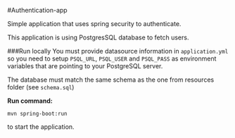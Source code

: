 #Authentication-app

Simple application that uses spring security to authenticate.

This application is using PostgresSQL database to fetch users.


###Run locally
You must provide datasource information in `application.yml` so you need to setup `PSQL_URL`, `PSQL_USER` and `PSQL_PASS` as environment variables that are pointing to your PostgreSQL server.

The database must match the same schema as the one from resources folder (see `schema.sql`)

**Run command:** 

`mvn spring-boot:run` 

to start the application.